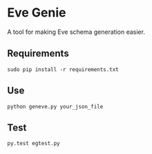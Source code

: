 # Eve Genie

A tool for making Eve schema generation easier.

## Requirements

    sudo pip install -r requirements.txt

## Use

    python geneve.py your_json_file

## Test

    py.test egtest.py